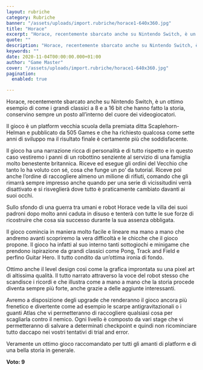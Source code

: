 ```yaml
---
layout: rubriche
category: Rubriche
banner: "/assets/uploads/import.rubriche/horace1-640x360.jpg"
title: "Horace"
excerpt: "Horace, recentemente sbarcato anche su Nintendo Switch, è un ottimo esempio di come i grandi classici a 8 e a 16 bit che hanno fatto la storia, conservino sempre un posto all’interno del cuore dei videogiocatori. Il gioco è un platform vecchia scuola della premiata ditta Scaplehorn-Helman e pubblicato da 505 Games e che ha [&hellip"
quote: ""
description: "Horace, recentemente sbarcato anche su Nintendo Switch, è un ottimo esempio di come i grandi classici a 8 e a 16 bit che hanno fatto la storia, conservino sempre un posto all’interno del cuore dei videogiocatori. Il gioco è un platform vecchia scuola della premiata ditta Scaplehorn-Helman e pubblicato da 505 Games e che ha [&hellip"
keywords: ""
date: 2020-11-04T00:00:00.000+01:00
author: "Game Master"
cover: "/assets/uploads/import.rubriche/horace1-640x360.jpg"
pagination:
  enabled: true

---
```


Horace, recentemente sbarcato anche su Nintendo Switch, è un ottimo esempio di come i grandi classici a 8 e a 16 bit che hanno fatto la storia, conservino sempre un posto all’interno del cuore dei videogiocatori.

Il gioco è un platform vecchia scuola della premiata ditta Scaplehorn-Helman e pubblicato da 505 Games e che ha richiesto qualcosa come sette anni di sviluppo ma il risultato finale è certamente più che soddisfacente.

Il gioco ha una narrazione ricca di personalità e di tutto rispetto e in questo caso vestiremo i panni di un robottino senziente al servizio di una famiglia molto benestente britannica. Riceve ed esegue gli ordini del Vecchio che tanto lo ha voluto con sé, cosa che funge un po’ da tutorial. Riceve poi anche l’ordine di raccogliere almeno un milione di rifiuti, comando che gli rimarrà sempre impresso anche quando per una serie di vicissitudini verrà disattivato e si risveglierà dove tutto è praticamente cambiato davanti ai suoi occhi.

Sullo sfondo di una guerra tra umani e robot Horace vede la villa dei suoi padroni dopo molto anni caduta in disuso e tenterà con tutte le sue forze di ricostruire che cosa sia successo durante la sua assenza obbligata.

Il gioco comincia in maniera molto facile e lineare ma mano a mano che andremo avanti scopriremo la vera difficoltà e le chicche che il gioco propone. Il gioco ha infatti al suo interno tanti sottogiochi e minigame che prendono ispirazione da grandi classici come Pong, Track and Field e perfino Guitar Hero. Il tutto condito da un’ottima ironia di fondo.

Ottimo anche il level design così come la grafica improntata su una pixel art di altissima qualità. Il tutto narrato attraverso la voce del robot stesso che scandisce i ricordi e che illustra come a mano a mano che la storia procede diventa sempre più forte, anche grazie a delle aggiunte interessanti.

Avremo a disposizione degli upgrade che renderanno il gioco ancora più frenetico e divertente come ad esempio le scarpe antigravitazionali o i guanti Atlas che vi permetteranno di raccogliere qualsiasi cosa per scagliarla contro il nemico. Ogni livello è composto da vari stage che vi permetteranno di salvare a determinati checkpoint e quindi non ricominciare tutto daccapo nei vostri tentativi di trial and error.

Veramente un ottimo gioco raccomandato per tutti gli amanti di platform e di una bella storia in generale.

**Voto: 9**